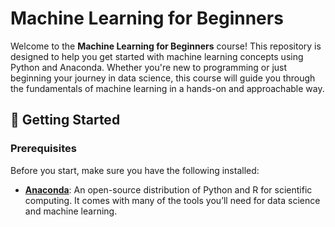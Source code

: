 # Machine Learning for Beginners

Welcome to the **Machine Learning for Beginners** course! This repository is designed to help you get started with machine learning concepts using Python and Anaconda. Whether you're new to programming or just beginning your journey in data science, this course will guide you through the fundamentals of machine learning in a hands-on and approachable way.

## 🚀 Getting Started

### Prerequisites

Before you start, make sure you have the following installed:

- **[Anaconda](https://www.anaconda.com/products/individual)**: An open-source distribution of Python and R for scientific computing. It comes with many of the tools you’ll need for data science and machine learning.
